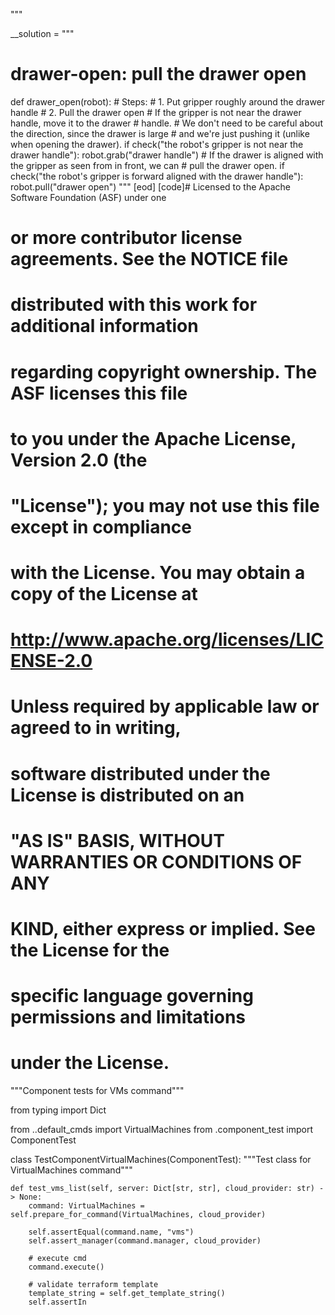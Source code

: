 

"""

__solution = """
# drawer-open: pull the drawer open
def drawer_open(robot):
    # Steps:
    #  1. Put gripper roughly around the drawer handle
    #  2. Pull the drawer open
    # If the gripper is not near the drawer handle, move it to the drawer
    # handle.
    # We don't need to be careful about the direction, since the drawer is large
    # and we're just pushing it (unlike when opening the drawer).
    if check("the robot's gripper is not near the drawer handle"):
        robot.grab("drawer handle")
    # If the drawer is aligned with the gripper as seen from in front, we can
    # pull the drawer open.
    if check("the robot's gripper is forward aligned with the drawer handle"):
        robot.pull("drawer open")
"""
[eod] [code]# Licensed to the Apache Software Foundation (ASF) under one
# or more contributor license agreements.  See the NOTICE file
# distributed with this work for additional information
# regarding copyright ownership.  The ASF licenses this file
# to you under the Apache License, Version 2.0 (the
# "License"); you may not use this file except in compliance
# with the License.  You may obtain a copy of the License at
#
#   http://www.apache.org/licenses/LICENSE-2.0
#
# Unless required by applicable law or agreed to in writing,
# software distributed under the License is distributed on an
# "AS IS" BASIS, WITHOUT WARRANTIES OR CONDITIONS OF ANY
# KIND, either express or implied.  See the License for the
# specific language governing permissions and limitations
# under the License.

"""Component tests for VMs command"""

from typing import Dict

from ..default_cmds import VirtualMachines
from .component_test import ComponentTest


class TestComponentVirtualMachines(ComponentTest):
    """Test class for VirtualMachines command"""

    def test_vms_list(self, server: Dict[str, str], cloud_provider: str) -> None:
        command: VirtualMachines = self.prepare_for_command(VirtualMachines, cloud_provider)

        self.assertEqual(command.name, "vms")
        self.assert_manager(command.manager, cloud_provider)

        # execute cmd
        command.execute()

        # validate terraform template
        template_string = self.get_template_string()
        self.assertIn